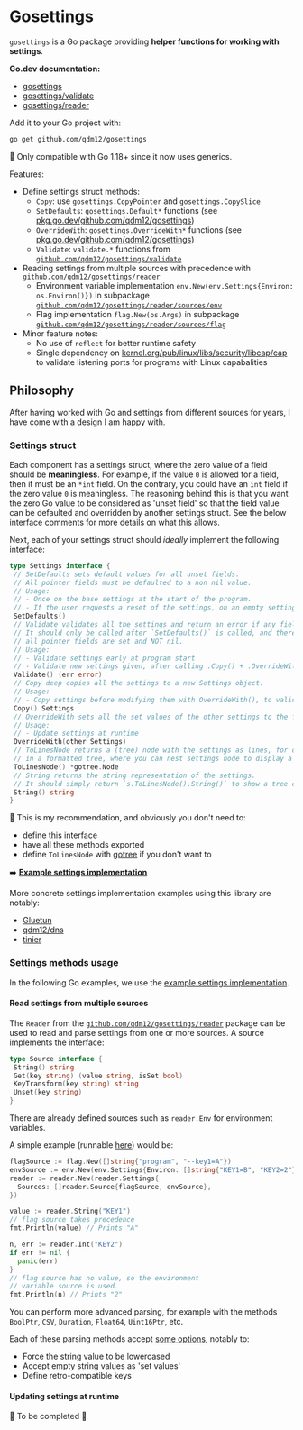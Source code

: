 # Gosettings

`gosettings` is a Go package providing **helper functions for working with settings**.

**Go.dev documentation:**

- [gosettings](https://pkg.go.dev/github.com/qdm12/gosettings)
- [gosettings/validate](https://pkg.go.dev/github.com/qdm12/gosettings/validate)
- [gosettings/reader](https://pkg.go.dev/github.com/qdm12/gosettings/reader)

Add it to your Go project with:

```sh
go get github.com/qdm12/gosettings
```

💁 Only compatible with Go 1.18+ since it now uses generics.

Features:

- Define settings struct methods:
  - `Copy`: use `gosettings.CopyPointer` and `gosettings.CopySlice`
  - `SetDefaults`: `gosettings.Default*` functions (see [pkg.go.dev/github.com/qdm12/gosettings](https://pkg.go.dev/github.com/qdm12/gosettings))
  - `OverrideWith`: `gosettings.OverrideWith*` functions (see [pkg.go.dev/github.com/qdm12/gosettings](https://pkg.go.dev/github.com/qdm12/gosettings))
  - `Validate`: `validate.*` functions from [`github.com/qdm12/gosettings/validate`](https://pkg.go.dev/github.com/qdm12/gosettings/validate)
- Reading settings from multiple sources with precedence with [`github.com/qdm12/gosettings/reader`](https://pkg.go.dev/github.com/qdm12/gosettings/reader)
  - Environment variable implementation `env.New(env.Settings{Environ: os.Environ()})` in subpackage [`github.com/qdm12/gosettings/reader/sources/env`](https://pkg.go.dev/github.com/qdm12/gosettings/reader/sources/env)
  - Flag implementation `flag.New(os.Args)` in subpackage [`github.com/qdm12/gosettings/reader/sources/flag`](https://pkg.go.dev/github.com/qdm12/gosettings/reader/sources/flag)
- Minor feature notes:
  - No use of `reflect` for better runtime safety
  - Single dependency on [kernel.org/pub/linux/libs/security/libcap/cap](https://kernel.org/pub/linux/libs/security/libcap/cap) to validate listening ports for programs with Linux capabalities

## Philosophy

After having worked with Go and settings from different sources for years, I have come with a design I am happy with.

### Settings struct

Each component has a settings struct, where the zero value of a field should be **meaningless**.
For example, if the value `0` is allowed for a field, then it must be an `*int` field.
On the contrary, you could have an `int` field if the zero value `0` is meaningless.
The reasoning behind this is that you want the zero Go value to be considered as 'unset field' so that the field value can be defaulted and overridden by another settings struct. See the below interface comments for more details on what this allows.

Next, each of your settings struct should *ideally* implement the following interface:

```go
type Settings interface {
 // SetDefaults sets default values for all unset fields.
 // All pointer fields must be defaulted to a non nil value.
 // Usage:
 // - Once on the base settings at the start of the program.
 // - If the user requests a reset of the settings, on an empty settings struct.
 SetDefaults()
 // Validate validates all the settings and return an error if any field value is invalid.
 // It should only be called after `SetDefaults()` is called, and therefore should assume
 // all pointer fields are set and NOT nil.
 // Usage:
 // - Validate settings early at program start
 // - Validate new settings given, after calling .Copy() + .OverrideWith(newSettings)
 Validate() (err error)
 // Copy deep copies all the settings to a new Settings object.
 // Usage:
 // - Copy settings before modifying them with OverrideWith(), to validate them with Validate() before actually using them.
 Copy() Settings
 // OverrideWith sets all the set values of the other settings to the fields of the receiver settings.
 // Usage:
 // - Update settings at runtime
 OverrideWith(other Settings)
 // ToLinesNode returns a (tree) node with the settings as lines, for displaying settings
 // in a formatted tree, where you can nest settings node to display a full settings tree.
 ToLinesNode() *gotree.Node
 // String returns the string representation of the settings.
 // It should simply return `s.ToLinesNode().String()` to show a tree of settings.
 String() string
}
```

💁 This is my recommendation, and obviously you don't need to:

- define this interface
- have all these methods exported
- define `ToLinesNode` with [gotree](https://github.com/qdm12/gotree) if you don't want to

➡️ [**Example settings implementation**](examples/settings/settings.go)

More concrete settings implementation examples using this library are notably:

- [Gluetun](https://github.com/qdm12/gluetun/tree/master/internal/configuration)
- [qdm12/dns](https://github.com/qdm12/dns/tree/v2.0.0-beta/internal/config)
- [tinier](https://github.com/qdm12/tinier/tree/main/internal/config)

### Settings methods usage

In the following Go examples, we use the [example settings implementation](examples/settings/settings.go).

#### Read settings from multiple sources

The `Reader` from the [`github.com/qdm12/gosettings/reader`](https://pkg.go.dev/github.com/qdm12/gosettings/reader) package can be used to read and parse settings from one or more sources. A source implements the interface:

```go
type Source interface {
 String() string
 Get(key string) (value string, isSet bool)
 KeyTransform(key string) string
 Unset(key string)
}
```

There are already defined sources such as `reader.Env` for environment variables.

A simple example (runnable [here](examples/reader/main.go)) would be:

```go
flagSource := flag.New([]string{"program", "--key1=A"})
envSource := env.New(env.Settings{Environ: []string{"KEY1=B", "KEY2=2"}})
reader := reader.New(reader.Settings{
  Sources: []reader.Source{flagSource, envSource},
})

value := reader.String("KEY1")
// flag source takes precedence
fmt.Println(value) // Prints "A"

n, err := reader.Int("KEY2")
if err != nil {
  panic(err)
}
// flag source has no value, so the environment
// variable source is used.
fmt.Println(n) // Prints "2"
```

You can perform more advanced parsing, for example with the methods `BoolPtr`, `CSV`, `Duration`, `Float64`, `Uint16Ptr`, etc.

Each of these parsing methods accept [some options](reader/options.go), notably to:

- Force the string value to be lowercased
- Accept empty string values as 'set values'
- Define retro-compatible keys

#### Updating settings at runtime

🚧 To be completed 🚧
